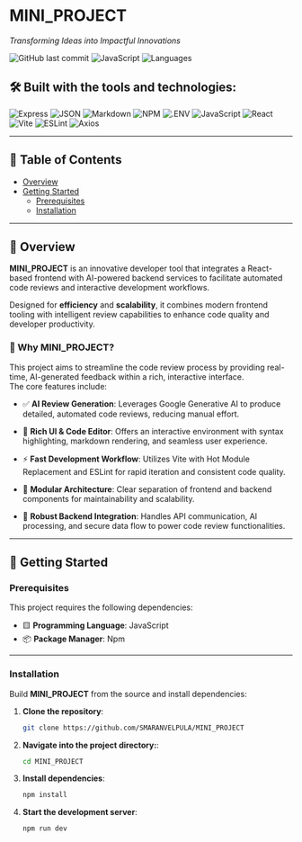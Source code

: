 # MINI_PROJECT

_Transforming Ideas into Impactful Innovations_

![GitHub last commit](https://img.shields.io/github/last-commit/SMARANVELPULA/MINI_PROJECT?label=last%20commit)
![JavaScript](https://img.shields.io/badge/javascript-73.7%25-yellow)
![Languages](https://img.shields.io/badge/languages-3-blue)

## 🛠 Built with the tools and technologies:

![Express](https://img.shields.io/badge/Express-black?logo=express)
![JSON](https://img.shields.io/badge/JSON-black)
![Markdown](https://img.shields.io/badge/Markdown-black)
![NPM](https://img.shields.io/badge/npm-red?logo=npm)
![.ENV](https://img.shields.io/badge/.ENV-yellow)
![JavaScript](https://img.shields.io/badge/JavaScript-yellow?logo=javascript)
![React](https://img.shields.io/badge/React-blue?logo=react)
![Vite](https://img.shields.io/badge/Vite-purple?logo=vite)
![ESLint](https://img.shields.io/badge/ESLint-purple?logo=eslint)
![Axios](https://img.shields.io/badge/Axios-blue)

---

## 📑 Table of Contents

- [Overview](#overview)
- [Getting Started](#getting-started)
  - [Prerequisites](#prerequisites)
  - [Installation](#installation)

---

## 📖 Overview

**MINI_PROJECT** is an innovative developer tool that integrates a React-based frontend with AI-powered backend services to facilitate automated code reviews and interactive development workflows.

Designed for **efficiency** and **scalability**, it combines modern frontend tooling with intelligent review capabilities to enhance code quality and developer productivity.

### 🎯 Why MINI_PROJECT?

This project aims to streamline the code review process by providing real-time, AI-generated feedback within a rich, interactive interface.  
The core features include:

- ✅ **AI Review Generation**: Leverages Google Generative AI to produce detailed, automated code reviews, reducing manual effort.

- 🎨 **Rich UI & Code Editor**: Offers an interactive environment with syntax highlighting, markdown rendering, and seamless user experience.

- ⚡ **Fast Development Workflow**: Utilizes Vite with Hot Module Replacement and ESLint for rapid iteration and consistent code quality.

- 🧩 **Modular Architecture**: Clear separation of frontend and backend components for maintainability and scalability.

- 🔐 **Robust Backend Integration**: Handles API communication, AI processing, and secure data flow to power code review functionalities.

---

## 🚀 Getting Started

### Prerequisites

This project requires the following dependencies:

- 🟨 **Programming Language**: JavaScript  
- 📦 **Package Manager**: Npm

---

### Installation

Build **MINI_PROJECT** from the source and install dependencies:

1. **Clone the repository**:
   ```bash
   git clone https://github.com/SMARANVELPULA/MINI_PROJECT
2. **Navigate into the project directory:**:
   ```bash
   cd MINI_PROJECT
3. **Install dependencies**:
   ```bash
   npm install
4. **Start the development server**:
   ```bash
   npm run dev
